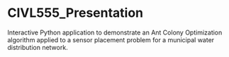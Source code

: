 # CIVL555_Presentation
Interactive Python application to demonstrate an Ant Colony Optimization algorithm applied to a sensor placement problem for a municipal water distribution network.
